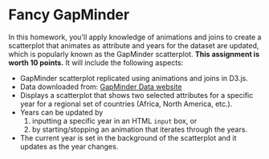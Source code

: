 # Fancy GapMinder

In this homework, you'll apply knowledge of animations and joins to create a scatterplot that animates as attribute and years for the dataset are updated, which is popularly known as the GapMinder scatterplot. **This assignment is worth 10 points.** It will include the following aspects:
* GapMinder scatterplot replicated using animations and joins in D3.js.
* Data downloaded from: [GapMinder Data website](https://www.gapminder.org/data/)
* Displays a scatterplot that shows two selected attributes for a specific year for a regional set of countries (Africa, North America, etc.).
* Years can be updated by 
  1. inputting a specific year in an HTML `input` box, or 
  2. by starting/stopping an animation that iterates through the years.
* The current year is set in the background of the scatterplot and it updates as the year changes.
